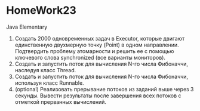 # HomeWork23
Java Elementary
1. Создать 2000 одновременных задач в Executor, которые двигают единственную двухмерную точку (Point) в одном направлении. Подтвердить проблему атомарности и решить ее с помощью ключевого слова synchronized (все варианты мониторов).
2. Создать и запустить поток для вычисления N-го числа Фибоначчи, наследуя класс Thread.
3. Создать и запустить поток для вычисления N-го числа Фибоначчи, используя класс Runnable.
4. (optional) Реализовать прерывание потоков из заданий выше через 3 секунды. Вывести результаты после завершения всех потоков с отметкой прерванных вычислений.
